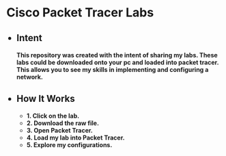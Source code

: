 <head>
  <h1> Cisco Packet Tracer Labs </h1>
</head>
<body>
  <ul>
    <h2><li>Intent</li></h2>
    <h4>This repository was created with the intent of sharing my labs. These labs could be downloaded onto your pc and loaded into packet tracer. This allows you to see my skills in implementing and configuring a network. 
</h4>
  <h2><li> How It Works</li></h2>
  <h4>
    <ul>
      <li>1. Click on the lab.</li>
      <li>2. Download the raw file.</li>
      <li>3. Open Packet Tracer.</li>
      <li>4. Load my lab into Packet Tracer.</li>
      <li>5. Explore my configurations.</li>
    </ul> 
  </h4>
  </ul>
</body>
